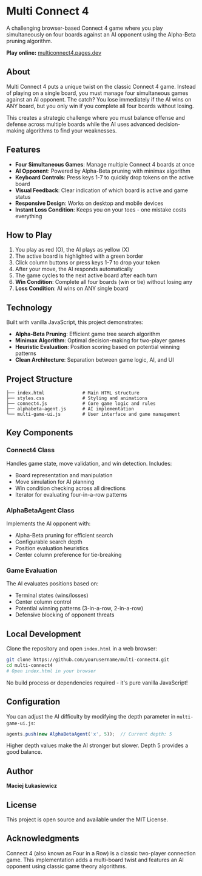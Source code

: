# Multi Connect 4

A challenging browser-based Connect 4 game where you play simultaneously on four boards against an AI opponent using the Alpha-Beta pruning algorithm.

**Play online:** [multiconnect4.pages.dev](https://multiconnect4.pages.dev)

## About

Multi Connect 4 puts a unique twist on the classic Connect 4 game. Instead of playing on a single board, you must manage four simultaneous games against an AI opponent. The catch? You lose immediately if the AI wins on ANY board, but you only win if you complete all four boards without losing.

This creates a strategic challenge where you must balance offense and defense across multiple boards while the AI uses advanced decision-making algorithms to find your weaknesses.

## Features

- **Four Simultaneous Games**: Manage multiple Connect 4 boards at once
- **AI Opponent**: Powered by Alpha-Beta pruning with minimax algorithm
- **Keyboard Controls**: Press keys 1-7 to quickly drop tokens on the active board
- **Visual Feedback**: Clear indication of which board is active and game status
- **Responsive Design**: Works on desktop and mobile devices
- **Instant Loss Condition**: Keeps you on your toes - one mistake costs everything

## How to Play

1. You play as red (O), the AI plays as yellow (X)
2. The active board is highlighted with a green border
3. Click column buttons or press keys 1-7 to drop your token
4. After your move, the AI responds automatically
5. The game cycles to the next active board after each turn
6. **Win Condition**: Complete all four boards (win or tie) without losing any
7. **Loss Condition**: AI wins on ANY single board

## Technology

Built with vanilla JavaScript, this project demonstrates:

- **Alpha-Beta Pruning**: Efficient game tree search algorithm
- **Minimax Algorithm**: Optimal decision-making for two-player games
- **Heuristic Evaluation**: Position scoring based on potential winning patterns
- **Clean Architecture**: Separation between game logic, AI, and UI

## Project Structure

```
├── index.html              # Main HTML structure
├── styles.css              # Styling and animations
├── connect4.js             # Core game logic and rules
├── alphabeta-agent.js      # AI implementation
└── multi-game-ui.js        # User interface and game management
```

## Key Components

### Connect4 Class
Handles game state, move validation, and win detection. Includes:
- Board representation and manipulation
- Move simulation for AI planning
- Win condition checking across all directions
- Iterator for evaluating four-in-a-row patterns

### AlphaBetaAgent Class
Implements the AI opponent with:
- Alpha-Beta pruning for efficient search
- Configurable search depth
- Position evaluation heuristics
- Center column preference for tie-breaking

### Game Evaluation
The AI evaluates positions based on:
- Terminal states (wins/losses)
- Center column control
- Potential winning patterns (3-in-a-row, 2-in-a-row)
- Defensive blocking of opponent threats

## Local Development

Clone the repository and open `index.html` in a web browser:

```bash
git clone https://github.com/yourusername/multi-connect4.git
cd multi-connect4
# Open index.html in your browser
```

No build process or dependencies required - it's pure vanilla JavaScript!

## Configuration

You can adjust the AI difficulty by modifying the depth parameter in `multi-game-ui.js`:

```javascript
agents.push(new AlphaBetaAgent('x', 5));  // Current depth: 5
```

Higher depth values make the AI stronger but slower. Depth 5 provides a good balance.

## Author

**Maciej Łukasiewicz**

## License

This project is open source and available under the MIT License.

## Acknowledgments

Connect 4 (also known as Four in a Row) is a classic two-player connection game. This implementation adds a multi-board twist and features an AI opponent using classic game theory algorithms.
